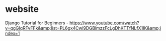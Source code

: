 # website
Django Tutorial for Beginners - https://www.youtube.com/watch?v=qgGIqRFvFFk&amp;list=PL6gx4Cwl9DGBlmzzFcLgDhKTTfNLfX1IK&amp;index=1
